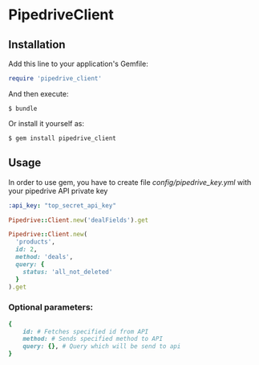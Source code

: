 # PipedriveClient

## Installation

Add this line to your application's Gemfile:

```ruby
require 'pipedrive_client'
```

And then execute:

    $ bundle

Or install it yourself as:

    $ gem install pipedrive_client

## Usage

In order to use gem, you have to create file _config/pipedrive_key.yml_ 
with your pipedrive API private key
```yaml
:api_key: "top_secret_api_key"
```

```ruby
Pipedrive::Client.new('dealFields').get

Pipedrive::Client.new(
  'products',
  id: 2,
  method: 'deals',
  query: {
    status: 'all_not_deleted'
  }
).get

```

### Optional parameters:


```ruby
{
    id: # Fetches specified id from API
    method: # Sends specified method to API 
    query: {}, # Query which will be send to api
}
```